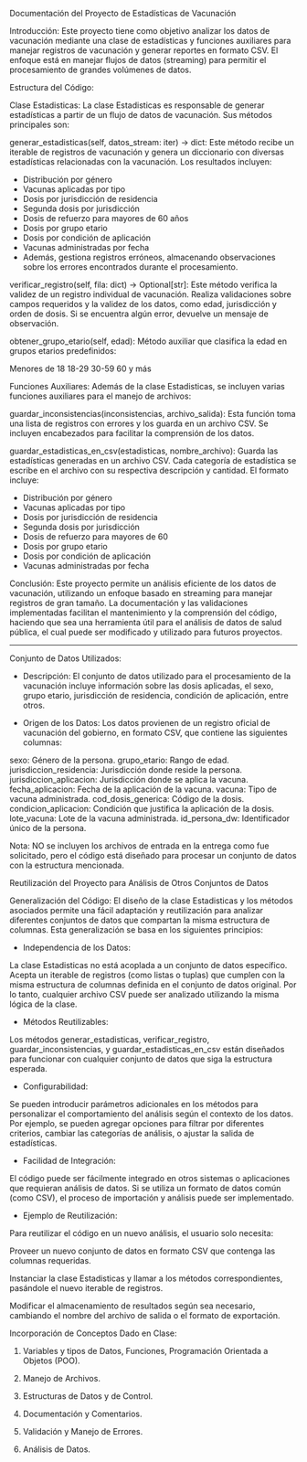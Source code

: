 Documentación del Proyecto de Estadísticas de Vacunación

Introducción:
Este proyecto tiene como objetivo analizar los datos de vacunación mediante una clase de estadísticas y funciones auxiliares para manejar registros de vacunación y generar reportes en formato CSV. El enfoque está en manejar flujos de datos (streaming) para permitir el procesamiento de grandes volúmenes de datos.

Estructura del Código:

Clase Estadisticas:
La clase Estadisticas es responsable de generar estadísticas a partir de un flujo de datos de vacunación. Sus métodos principales son:

generar_estadisticas(self, datos_stream: iter) -> dict: Este método recibe un iterable de registros de vacunación y genera un diccionario con diversas estadísticas relacionadas con la vacunación. Los resultados incluyen:

- Distribución por género
- Vacunas aplicadas por tipo
- Dosis por jurisdicción de residencia
- Segunda dosis por jurisdicción
- Dosis de refuerzo para mayores de 60 años
- Dosis por grupo etario
- Dosis por condición de aplicación
- Vacunas administradas por fecha
- Además, gestiona registros erróneos, almacenando observaciones sobre los errores encontrados durante el procesamiento.

verificar_registro(self, fila: dict) -> Optional[str]: Este método verifica la validez de un registro individual de vacunación. Realiza validaciones sobre campos requeridos y la validez de los datos, como edad, jurisdicción y orden de dosis. Si se encuentra algún error, devuelve un mensaje de observación.

obtener_grupo_etario(self, edad): Método auxiliar que clasifica la edad en grupos etarios predefinidos:

Menores de 18
18-29
30-59
60 y más

Funciones Auxiliares:
Además de la clase Estadisticas, se incluyen varias funciones auxiliares para el manejo de archivos:

guardar_inconsistencias(inconsistencias, archivo_salida): Esta función toma una lista de registros con errores y los guarda en un archivo CSV. Se incluyen encabezados para facilitar la comprensión de los datos.

guardar_estadisticas_en_csv(estadisticas, nombre_archivo): Guarda las estadísticas generadas en un archivo CSV. Cada categoría de estadística se escribe en el archivo con su respectiva descripción y cantidad. El formato incluye:

- Distribución por género
- Vacunas aplicadas por tipo
- Dosis por jurisdicción de residencia
- Segunda dosis por jurisdicción
- Dosis de refuerzo para mayores de 60
- Dosis por grupo etario
- Dosis por condición de aplicación
- Vacunas administradas por fecha

Conclusión:
Este proyecto permite un análisis eficiente de los datos de vacunación, utilizando un enfoque basado en streaming para manejar registros de gran tamaño. La documentación y las validaciones implementadas facilitan el mantenimiento y la comprensión del código, haciendo que sea una herramienta útil para el análisis de datos de salud pública, el cual puede ser modificado y utilizado para futuros proyectos.

************************************************************************************************************************************

Conjunto de Datos Utilizados:

- Descripción: El conjunto de datos utilizado para el procesamiento de la vacunación incluye información sobre las dosis aplicadas, el sexo, grupo etario, jurisdicción de residencia, condición de aplicación, entre otros.

- Origen de los Datos: Los datos provienen de un registro oficial de vacunación del gobierno, en formato CSV, que contiene las siguientes columnas:

sexo: Género de la persona.
grupo_etario: Rango de edad.
jurisdiccion_residencia: Jurisdicción donde reside la persona.
jurisdiccion_aplicacion: Jurisdicción donde se aplica la vacuna.
fecha_aplicacion: Fecha de la aplicación de la vacuna.
vacuna: Tipo de vacuna administrada.
cod_dosis_generica: Código de la dosis.
condicion_aplicacion: Condición que justifica la aplicación de la dosis.
lote_vacuna: Lote de la vacuna administrada.
id_persona_dw: Identificador único de la persona.

Nota:
NO se incluyen los archivos de entrada en la entrega como fue solicitado, pero el código está diseñado para procesar un conjunto de datos con la estructura mencionada.

Reutilización del Proyecto para Análisis de Otros Conjuntos de Datos

Generalización del Código:
El diseño de la clase Estadisticas y los métodos asociados permite una fácil adaptación y reutilización para analizar diferentes conjuntos de datos que compartan la misma estructura de columnas. Esta generalización se basa en los siguientes principios:

- Independencia de los Datos:

La clase Estadisticas no está acoplada a un conjunto de datos específico. Acepta un iterable de registros (como listas o tuplas) que cumplen con la misma estructura de columnas definida en el conjunto de datos original. Por lo tanto, cualquier archivo CSV puede ser analizado utilizando la misma lógica de la clase.

- Métodos Reutilizables:

Los métodos generar_estadisticas, verificar_registro, guardar_inconsistencias, y guardar_estadisticas_en_csv están diseñados para funcionar con cualquier conjunto de datos que siga la estructura esperada.

- Configurabilidad:

Se pueden introducir parámetros adicionales en los métodos para personalizar el comportamiento del análisis según el contexto de los datos. Por ejemplo, se pueden agregar opciones para filtrar por diferentes criterios, cambiar las categorías de análisis, o ajustar la salida de estadísticas.

- Facilidad de Integración:

El código puede ser fácilmente integrado en otros sistemas o aplicaciones que requieran análisis de datos. Si se utiliza un formato de datos común (como CSV), el proceso de importación y análisis puede ser implementado.

- Ejemplo de Reutilización:

Para reutilizar el código en un nuevo análisis, el usuario solo necesita:

Proveer un nuevo conjunto de datos en formato CSV que contenga las columnas requeridas.

Instanciar la clase Estadisticas y llamar a los métodos correspondientes, pasándole el nuevo iterable de registros.

Modificar el almacenamiento de resultados según sea necesario, cambiando el nombre del archivo de salida o el formato de exportación.

Incorporación de Conceptos Dado en Clase:

1. Variables y tipos de Datos, Funciones, Programación Orientada a Objetos (POO).

2. Manejo de Archivos.

3. Estructuras de Datos y de Control.

4. Documentación y Comentarios.

5. Validación y Manejo de Errores.

6. Análisis de Datos.
